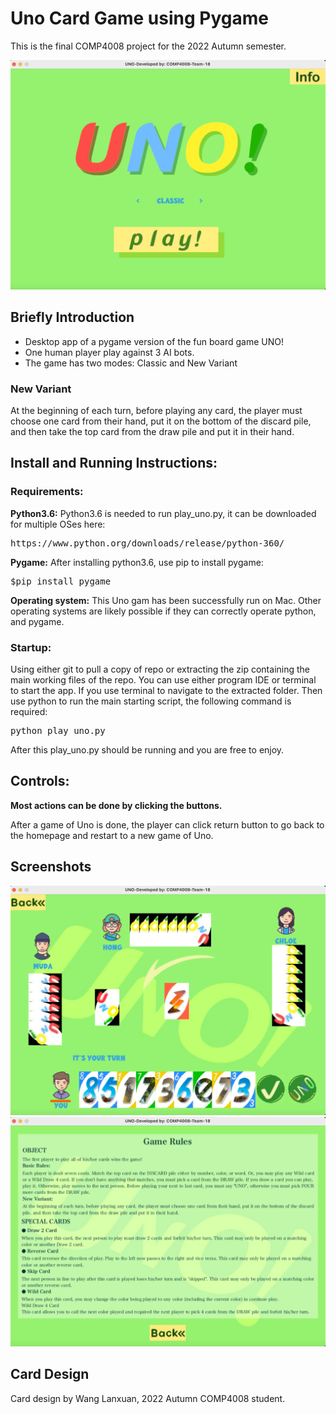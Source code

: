 # Uno Card Game using Pygame
This is the final COMP4008 project for the 2022 Autumn semester.

<!-- image of home screen -->
![1](screenshots/home.png)

## Briefly Introduction
- Desktop app of a pygame version of the fun board game UNO!
- One human player play against 3 AI bots.
- The game has two modes: Classic and New Variant
   
### New Variant 
At the beginning of each turn, before playing any card, the player must choose one card from their hand, put it on the bottom of the discard pile, and then take the top card from the draw pile and put it in their hand.

## Install and Running Instructions:

### Requirements:

**Python3.6:** Python3.6 is needed to run play_uno.py, it can be downloaded
for multiple OSes here:

<pre>https://www.python.org/downloads/release/python-360/</pre>

**Pygame:** After installing python3.6, use pip to install pygame:

<pre>$pip install pygame</pre>

**Operating system:** This Uno gam has been successfully run on Mac. Other operating systems are likely possible if they can
correctly operate python, and pygame.

### Startup:

Using either git to pull a copy of repo or extracting the zip containing the
main working files of the repo. You can use either program IDE or terminal to start the app.
If you use terminal to navigate to the extracted folder. 
Then use python to run the main starting script, the following command is required:

<pre>python play_uno.py</pre>

After this play_uno.py should be running and you are free to enjoy.

## Controls:
**Most actions can be done by clicking the buttons.**

After a game of Uno is done, the player can click return button to go back to 
the homepage and restart to a new game of Uno.

## Screenshots

![1](screenshots/play.png)
![1](screenshots/info.png)

## Card Design

Card design by Wang Lanxuan, 2022 Autumn COMP4008 student.